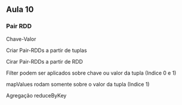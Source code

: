 ## Aula 10

### Pair RDD

Chave-Valor

Criar Pair-RDDs a partir de tuplas

Cirar Pair-RDDs a partir de RDD

Filter podem ser aplicados sobre chave ou valor da tupla (Indice 0 e 1)

mapValues rodam somente sobre o valor da tupla (Indice 1)

Agregação reduceByKey

